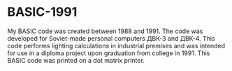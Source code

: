 # BASIC-1991

My BASIC code was created between 1988 and 1991. The code was developed for Soviet-made personal computers ДВК-3 and ДВК-4. This code performs lighting calculations in industrial premises and was intended for use in a diploma project upon graduation from college in 1991. This BASIC code was printed on a dot matrix printer.

